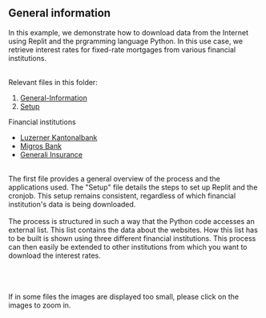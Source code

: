 ## General information
In this example, we demonstrate how to download data from the Internet using Replit and the prgramming language Python. In this use case, we retrieve interest rates for fixed-rate mortgages from various financial institutions. 
<br><br>

Relevant files in this folder:
1. [General-Information](1Replit_General-Information.md)
2. [Setup](1Replit_Setup.md)


Financial institutions
- [Luzerner Kantonalbank](1Replit_LuzernerKantonalbank.md)
- [Migros Bank](1Replit_MigrosBank.md)
- [Generali Insurance](1Replit_Generali.md)
<br><br>

The first file provides a general overview of the process and the applications used. The "Setup" file details the steps to set up Replit and the cronjob. This setup remains consistent, regardless of which financial institution's data is being downloaded.
<br><br>
The process is structured in such a way that the Python code accesses an external list. This list contains the data about the websites. How this list has to be built is shown using three different financial institutions. This process can then easily be extended to other institutions from which you want to download the interest rates. 
<br><br><br><br>

If in some files the images are displayed too small, please click on the images to zoom in. 
